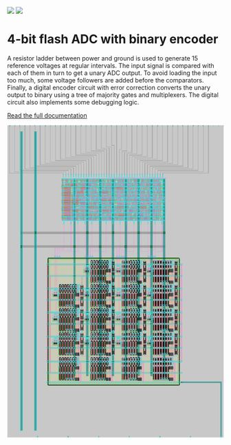 ![](../../workflows/gds/badge.svg) ![](../../workflows/docs/badge.svg)

# 4-bit flash ADC with binary encoder

A resistor ladder between power and ground is used to generate 15 reference
voltages at regular intervals. The input signal is compared with each of them
in turn to get a unary ADC output. To avoid loading the input too much, some
voltage followers are added before the comparators. Finally, a digital encoder
circuit with error correction converts the unary output to binary using a tree
of majority gates and multiplexers. The digital circuit also implements some
debugging logic.

[Read the full documentation](docs/info.md)

![chip layout](docs/flash-adc-layout.png)

